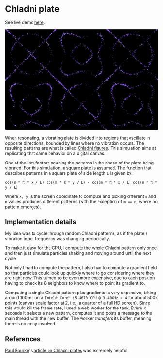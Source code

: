 
# Chladni plate

See live demo [here](https://luciopaiva.com/chladni).

![](screenshot.png)

When resonating, a vibrating plate is divided into regions that oscillate in opposite directions, bounded by lines where no vibration occurs. The resulting patterns are what is called [Chladni figures](https://en.wikipedia.org/wiki/Ernst_Chladni#Chladni_figures). This simulation aims at replicating that same behavior on a digital canvas.

One of the key factors causing the patterns is the shape of the plate being vibrated. For this simulation, a square plate is assumed. The function that describes patterns in a square plate of side length `L` is given by:

    cos(n * π * x / L) cos(m * π * y / L) - cos(m * π * x / L) cos(n * π * y / L)

Where `x, y` is the screen coordinate to compute and picking different `m` and `n` values produces different patterns (with the exception of `m == n`, where no pattern emerges).

## Implementation details

My idea was to cycle through random Chladni patterns, as if the plate's vibration input frequency was changing periodically.

To make it easy for the CPU, I compute the whole Chladni pattern only once and then just simulate particles shaking and moving around until the next cycle.

Not only I had to compute the pattern, I also had to compute a gradient field so that particles could look up quickly where to go considering where they are right now. This turned to be even more expensive, due to each position having to check its 8 neighbors to know where to point its gradient to.

Computing a single Chladni pattern plus gradients is very expensive, taking around 100ms on a `Intel® Core™ i5-4670 CPU @ 3.40GHz × 4` for about 500k points (canvas scale factor at 2, i.e., a quarter of a full HD screen). Since this would kill the frame rate, I used a web worker for the task. Every x seconds it selects a new pattern, computes it and posts a message to the main thread with the new buffer. The worker *transfers* its buffer, meaning there is no copy involved.

## References

[Paul Bourke](https://twitter.com/pauldavidbourke)'s [article on Chladni plates](http://paulbourke.net/geometry/chladni/) was extremely helpful.
